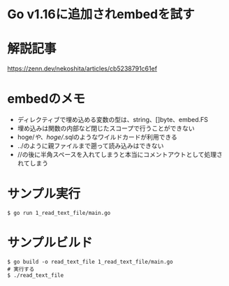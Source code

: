 # Go v1.16に追加されembedを試す

# 解説記事
https://zenn.dev/nekoshita/articles/cb5238791c61ef

# embedのメモ
- ディレクティブで埋め込める変数の型は、string、[]byte、embed.FS
- 埋め込みは関数の内部など閉じたスコープで行うことができない
- hoge/*や、hoge/*.sqlのようなワイルドカードが利用できる
- ../のように親ファイルまで遡って読み込みはできない
- //の後に半角スペースを入れてしまうと本当にコメントアウトとして処理されてしまう

# サンプル実行
```
$ go run 1_read_text_file/main.go
```

# サンプルビルド
```
$ go build -o read_text_file 1_read_text_file/main.go
# 実行する
$ ./read_text_file
```
